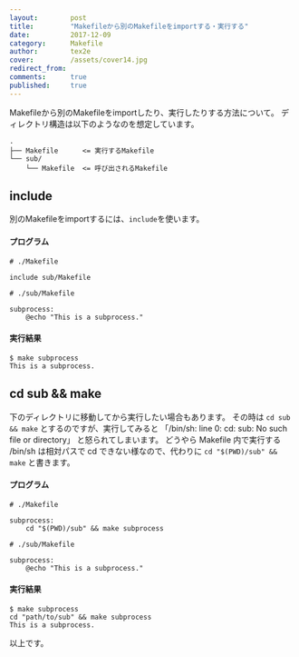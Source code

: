 ```yaml
---
layout:        post
title:         "Makefileから別のMakefileをimportする・実行する"
date:          2017-12-09
category:      Makefile
author:        tex2e
cover:         /assets/cover14.jpg
redirect_from:
comments:      true
published:     true
---
```


Makefileから別のMakefileをimportしたり、実行したりする方法について。
ディレクトリ構造は以下のようなのを想定しています。

```
.
├── Makefile      <= 実行するMakefile
└── sub/
    └── Makefile  <= 呼び出されるMakefile
```

include
----------

別のMakefileをimportするには、`include`を使います。

#### プログラム

```
# ./Makefile

include sub/Makefile
```

```
# ./sub/Makefile

subprocess:
	@echo "This is a subprocess."
```

#### 実行結果

```
$ make subprocess
This is a subprocess.
```


cd sub && make
----------------

下のディレクトリに移動してから実行したい場合もあります。
その時は `cd sub && make` とするのですが、実行してみると
「/bin/sh: line 0: cd: sub: No such file or directory」
と怒られてしまいます。
どうやら Makefile 内で実行する /bin/sh は相対パスで cd できない様なので、代わりに
`cd "$(PWD)/sub" && make`
と書きます。

#### プログラム

```
# ./Makefile

subprocess:
	cd "$(PWD)/sub" && make subprocess
```

```
# ./sub/Makefile

subprocess:
	@echo "This is a subprocess."
```

#### 実行結果

```
$ make subprocess
cd "path/to/sub" && make subprocess
This is a subprocess.
```

以上です。
